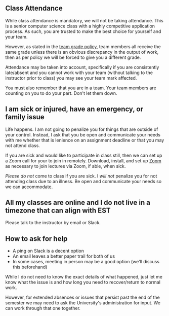 Class Attendance
---

While class attendance is mandatory, we will not be taking attendance.
This is a senior computer science class with a highly competitive application process.
As such, you are trusted to make the best choice for yourself and your team.

However, as stated in the [team grade policy](./team_grades.md), team members all receive the same grade unless
there is an obvious discrepancy in the output of work, then as per policy we will be forced to give you a different grade.

Attendance may be taken into account, specifically if you are consistently late/absent and you cannot work with your team (without talking to the instructor prior to class) you may see your team mark affected.

You must also remember that you are in a team. Your team members are counting on you to do your part. Don't let them down.

## I am sick or injured, have an emergency, or family issue

Life happens. I am not going to penalize you for things that are outside of your control.
Instead, I ask that you be open and communicate your needs with me whether that is
lenience on an assignment deadline or that you may not attend class.

If you are sick and would like to participate in class still, then we can set up a Zoom call for your to join in remotely. Download, install, and set up [Zoom](https://zoom.us/) as necessary to join lectures via Zoom, if able, when sick.

*Please do not* come to class if you are sick. I *will not* penalize you for not attending class due to an illness. Be open and communicate your needs so we can accommodate.

## All my classes are online and I do not live in a timezone that can align with EST

Please talk to the instructor by email or Slack.

## How to ask for help

- A ping on Slack is a decent option
- An email leaves a better paper trail for both of us
- In some cases, meeting in person may be a good option (we'll discuss this beforehand)

While I do not need to know the exact details of what happened, just let me know what the issue is and
how long you need to recover/return to normal work.

However, for extended absences or issues that persist past the end of the semester we may need to ask the University's administration for input.
We can work through that one together.
